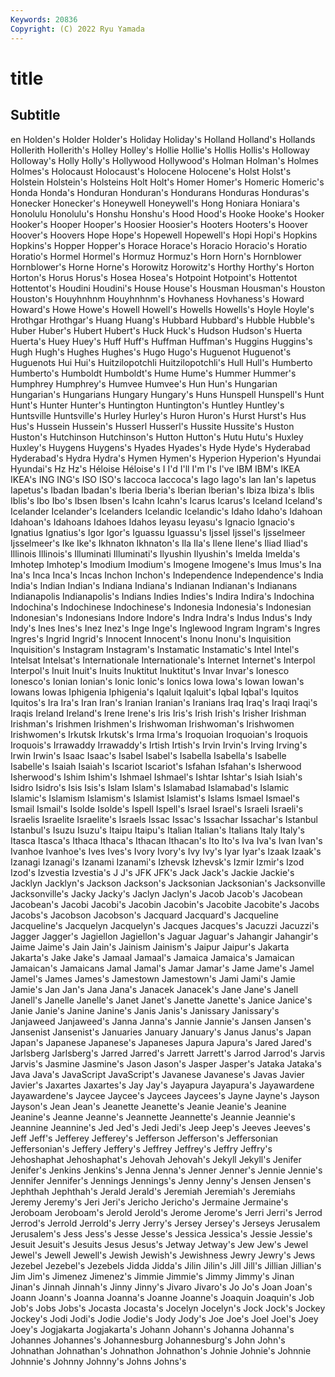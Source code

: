 ```yaml
---
Keywords: 20836
Copyright: (C) 2022 Ryu Yamada
---
```



# title

## Subtitle
en Holden's Holder Holder's
Holiday Holiday's Holland Holland's Hollands Hollerith Hollerith's Holley Holley's Hollie
Hollie's Hollis Hollis's Holloway Holloway's Holly Holly's Hollywood Hollywood's Holman
Holman's Holmes Holmes's Holocaust Holocaust's Holocene Holocene's Holst Holst's Holstein
Holstein's Holsteins Holt Holt's Homer Homer's Homeric Homeric's Honda Honda's
Honduran Honduran's Hondurans Honduras Honduras's Honecker Honecker's Honeywell Honeywell's Hong
Honiara Honiara's Honolulu Honolulu's Honshu Honshu's Hood Hood's Hooke Hooke's
Hooker Hooker's Hooper Hooper's Hoosier Hoosier's Hooters Hooters's Hoover Hoover's
Hoovers Hope Hope's Hopewell Hopewell's Hopi Hopi's Hopkins Hopkins's Hopper
Hopper's Horace Horace's Horacio Horacio's Horatio Horatio's Hormel Hormel's Hormuz
Hormuz's Horn Horn's Hornblower Hornblower's Horne Horne's Horowitz Horowitz's Horthy
Horthy's Horton Horton's Horus Horus's Hosea Hosea's Hotpoint Hotpoint's Hottentot
Hottentot's Houdini Houdini's House House's Housman Housman's Houston Houston's Houyhnhnm
Houyhnhnm's Hovhaness Hovhaness's Howard Howard's Howe Howe's Howell Howell's Howells
Howells's Hoyle Hoyle's Hrothgar Hrothgar's Huang Huang's Hubbard Hubbard's Hubble
Hubble's Huber Huber's Hubert Hubert's Huck Huck's Hudson Hudson's Huerta
Huerta's Huey Huey's Huff Huff's Huffman Huffman's Huggins Huggins's Hugh
Hugh's Hughes Hughes's Hugo Hugo's Huguenot Huguenot's Huguenots Hui Hui's
Huitzilopotchli Huitzilopotchli's Hull Hull's Humberto Humberto's Humboldt Humboldt's Hume Hume's
Hummer Hummer's Humphrey Humphrey's Humvee Humvee's Hun Hun's Hungarian Hungarian's
Hungarians Hungary Hungary's Huns Hunspell Hunspell's Hunt Hunt's Hunter Hunter's
Huntington Huntington's Huntley Huntley's Huntsville Huntsville's Hurley Hurley's Huron Huron's
Hurst Hurst's Hus Hus's Hussein Hussein's Husserl Husserl's Hussite Hussite's
Huston Huston's Hutchinson Hutchinson's Hutton Hutton's Hutu Hutu's Huxley Huxley's
Huygens Huygens's Hyades Hyades's Hyde Hyde's Hyderabad Hyderabad's Hydra Hydra's
Hymen Hymen's Hyperion Hyperion's Hyundai Hyundai's Hz Hz's Héloise Héloise's
I I'd I'll I'm I's I've IBM IBM's IKEA IKEA's
ING ING's ISO ISO's Iaccoca Iaccoca's Iago Iago's Ian Ian's
Iapetus Iapetus's Ibadan Ibadan's Iberia Iberia's Iberian Iberian's Ibiza Ibiza's
Iblis Iblis's Ibo Ibo's Ibsen Ibsen's Icahn Icahn's Icarus Icarus's
Iceland Iceland's Icelander Icelander's Icelanders Icelandic Icelandic's Idaho Idaho's Idahoan
Idahoan's Idahoans Idahoes Idahos Ieyasu Ieyasu's Ignacio Ignacio's Ignatius Ignatius's
Igor Igor's Iguassu Iguassu's Ijssel Ijssel's Ijsselmeer Ijsselmeer's Ike Ike's
Ikhnaton Ikhnaton's Ila Ila's Ilene Ilene's Iliad Iliad's Illinois Illinois's
Illuminati Illuminati's Ilyushin Ilyushin's Imelda Imelda's Imhotep Imhotep's Imodium Imodium's
Imogene Imogene's Imus Imus's Ina Ina's Inca Inca's Incas Inchon
Inchon's Independence Independence's India India's Indian Indian's Indiana Indiana's Indianan
Indianan's Indianans Indianapolis Indianapolis's Indians Indies Indies's Indira Indira's Indochina
Indochina's Indochinese Indochinese's Indonesia Indonesia's Indonesian Indonesian's Indonesians Indore Indore's
Indra Indra's Indus Indus's Indy Indy's Ines Ines's Inez Inez's
Inge Inge's Inglewood Ingram Ingram's Ingres Ingres's Ingrid Ingrid's Innocent
Innocent's Inonu Inonu's Inquisition Inquisition's Instagram Instagram's Instamatic Instamatic's Intel
Intel's Intelsat Intelsat's Internationale Internationale's Internet Internet's Interpol Interpol's Inuit
Inuit's Inuits Inuktitut Inuktitut's Invar Invar's Ionesco Ionesco's Ionian Ionian's
Ionic Ionic's Ionics Iowa Iowa's Iowan Iowan's Iowans Iowas Iphigenia
Iphigenia's Iqaluit Iqaluit's Iqbal Iqbal's Iquitos Iquitos's Ira Ira's Iran
Iran's Iranian Iranian's Iranians Iraq Iraq's Iraqi Iraqi's Iraqis Ireland
Ireland's Irene Irene's Iris Iris's Irish Irish's Irisher Irishman Irishman's
Irishmen Irishmen's Irishwoman Irishwoman's Irishwomen Irishwomen's Irkutsk Irkutsk's Irma Irma's
Iroquoian Iroquoian's Iroquois Iroquois's Irrawaddy Irrawaddy's Irtish Irtish's Irvin Irvin's
Irving Irving's Irwin Irwin's Isaac Isaac's Isabel Isabel's Isabella Isabella's
Isabelle Isabelle's Isaiah Isaiah's Iscariot Iscariot's Isfahan Isfahan's Isherwood Isherwood's
Ishim Ishim's Ishmael Ishmael's Ishtar Ishtar's Isiah Isiah's Isidro Isidro's
Isis Isis's Islam Islam's Islamabad Islamabad's Islamic Islamic's Islamism Islamism's
Islamist Islamist's Islams Ismael Ismael's Ismail Ismail's Isolde Isolde's Ispell
Ispell's Israel Israel's Israeli Israeli's Israelis Israelite Israelite's Israels Issac
Issac's Issachar Issachar's Istanbul Istanbul's Isuzu Isuzu's Itaipu Itaipu's Italian
Italian's Italians Italy Italy's Itasca Itasca's Ithaca Ithaca's Ithacan Ithacan's
Ito Ito's Iva Iva's Ivan Ivan's Ivanhoe Ivanhoe's Ives Ives's
Ivory Ivory's Ivy Ivy's Iyar Iyar's Izaak Izaak's Izanagi Izanagi's
Izanami Izanami's Izhevsk Izhevsk's Izmir Izmir's Izod Izod's Izvestia Izvestia's
J J's JFK JFK's Jack Jack's Jackie Jackie's Jacklyn Jacklyn's
Jackson Jackson's Jacksonian Jacksonian's Jacksonville Jacksonville's Jacky Jacky's Jaclyn Jaclyn's
Jacob Jacob's Jacobean Jacobean's Jacobi Jacobi's Jacobin Jacobin's Jacobite Jacobite's
Jacobs Jacobs's Jacobson Jacobson's Jacquard Jacquard's Jacqueline Jacqueline's Jacquelyn Jacquelyn's
Jacques Jacques's Jacuzzi Jacuzzi's Jagger Jagger's Jagiellon Jagiellon's Jaguar Jaguar's
Jahangir Jahangir's Jaime Jaime's Jain Jain's Jainism Jainism's Jaipur Jaipur's
Jakarta Jakarta's Jake Jake's Jamaal Jamaal's Jamaica Jamaica's Jamaican Jamaican's
Jamaicans Jamal Jamal's Jamar Jamar's Jame Jame's Jamel Jamel's James
James's Jamestown Jamestown's Jami Jami's Jamie Jamie's Jan Jan's Jana
Jana's Janacek Janacek's Jane Jane's Janell Janell's Janelle Janelle's Janet
Janet's Janette Janette's Janice Janice's Janie Janie's Janine Janine's Janis
Janis's Janissary Janissary's Janjaweed Janjaweed's Janna Janna's Jannie Jannie's Jansen
Jansen's Jansenist Jansenist's Januaries January January's Janus Janus's Japan Japan's
Japanese Japanese's Japaneses Japura Japura's Jared Jared's Jarlsberg Jarlsberg's Jarred
Jarred's Jarrett Jarrett's Jarrod Jarrod's Jarvis Jarvis's Jasmine Jasmine's Jason
Jason's Jasper Jasper's Jataka Jataka's Java Java's JavaScript JavaScript's Javanese
Javanese's Javas Javier Javier's Jaxartes Jaxartes's Jay Jay's Jayapura Jayapura's
Jayawardene Jayawardene's Jaycee Jaycee's Jaycees Jaycees's Jayne Jayne's Jayson Jayson's
Jean Jean's Jeanette Jeanette's Jeanie Jeanie's Jeanine Jeanine's Jeanne Jeanne's
Jeannette Jeannette's Jeannie Jeannie's Jeannine Jeannine's Jed Jed's Jedi Jedi's
Jeep Jeep's Jeeves Jeeves's Jeff Jeff's Jefferey Jefferey's Jefferson Jefferson's
Jeffersonian Jeffersonian's Jeffery Jeffery's Jeffrey Jeffrey's Jeffry Jeffry's Jehoshaphat Jehoshaphat's
Jehovah Jehovah's Jekyll Jekyll's Jenifer Jenifer's Jenkins Jenkins's Jenna Jenna's
Jenner Jenner's Jennie Jennie's Jennifer Jennifer's Jennings Jennings's Jenny Jenny's
Jensen Jensen's Jephthah Jephthah's Jerald Jerald's Jeremiah Jeremiah's Jeremiahs Jeremy
Jeremy's Jeri Jeri's Jericho Jericho's Jermaine Jermaine's Jeroboam Jeroboam's Jerold
Jerold's Jerome Jerome's Jerri Jerri's Jerrod Jerrod's Jerrold Jerrold's Jerry
Jerry's Jersey Jersey's Jerseys Jerusalem Jerusalem's Jess Jess's Jesse Jesse's
Jessica Jessica's Jessie Jessie's Jesuit Jesuit's Jesuits Jesus Jesus's Jetway
Jetway's Jew Jew's Jewel Jewel's Jewell Jewell's Jewish Jewish's Jewishness
Jewry Jewry's Jews Jezebel Jezebel's Jezebels Jidda Jidda's Jilin Jilin's
Jill Jill's Jillian Jillian's Jim Jim's Jimenez Jimenez's Jimmie Jimmie's
Jimmy Jimmy's Jinan Jinan's Jinnah Jinnah's Jinny Jinny's Jivaro Jivaro's
Jo Jo's Joan Joan's Joann Joann's Joanna Joanna's Joanne Joanne's
Joaquin Joaquin's Job Job's Jobs Jobs's Jocasta Jocasta's Jocelyn Jocelyn's
Jock Jock's Jockey Jockey's Jodi Jodi's Jodie Jodie's Jody Jody's
Joe Joe's Joel Joel's Joey Joey's Jogjakarta Jogjakarta's Johann Johann's
Johanna Johanna's Johannes Johannes's Johannesburg Johannesburg's John John's Johnathan Johnathan's
Johnathon Johnathon's Johnie Johnie's Johnnie Johnnie's Johnny Johnny's Johns Johns's
